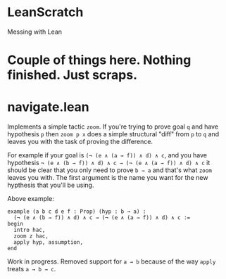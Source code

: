 # LeanScratch
Messing with Lean

# Couple of things here. Nothing finished. Just scraps.

# navigate.lean

Implements a simple tactic `zoom`. If you're trying to prove goal `q` and have hypothesis `p`
then `zoom p x` does a simple structural "diff" from `p` to `q` and leaves you with the task
of proving the difference.

For example if your goal is `(¬ (e ∧ (a → f)) ∧ d) ∧ c`,
and you have hypothesis `¬ (e ∧ (b → f)) ∧ d) ∧ c → (¬ (e ∧ (a → f)) ∧ d) ∧ c`
it should be clear that you only need to prove `b → a` and that's what `zoom` leaves you with.
The first argument is the name you want for the new hypthesis that you'll be using.

Above example:

```lean
example (a b c d e f : Prop) (hyp : b → a) :
  (¬ (e ∧ (b → f)) ∧ d) ∧ c → (¬ (e ∧ (a → f)) ∧ d) ∧ c :=
begin
  intro hac,
  zoom z hac,
  apply hyp, assumption,
end
```



Work in progress.
Removed support for `a → b` because of the way `apply` treats `a → b → c`.

